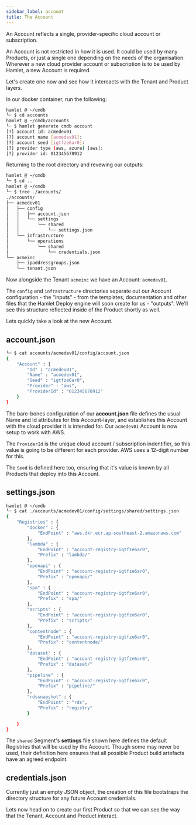 ```yaml
---
sidebar_label: account
title: The Account
---
```


An Account reflects a single, provider-specific cloud account or subscription. 

An Account is not restricted in how it is used. It could be used by many Products, or just a single one depending on the needs of the organisation. Wherever a new cloud provider account or subscription is to be used by Hamlet, a new Account is required.

Let's create one now and see how it intereacts with the Tenant and Product layers.

In our docker container, run the following:

```bash
hamlet @ ~/cmdb
└─ $ cd accounts
hamlet @ ~/cmdb/accounts
└─ $ hamlet generate cmdb account
[?] account id: acmedev01
[?] account name [acmedev01]: 
[?] account seed [igtfze6ar0]: 
[?] provider type (aws, azure) [aws]: 
[?] provider id: 012345678912
```

Returning to the root directory and revewing our outputs:

```bash
hamlet @ ~/cmdb
└─ $ cd ..
hamlet @ ~/cmdb
└─ $ tree ./accounts/
./accounts/
├── acmedev01
│   ├── config
│   │   ├── account.json
│   │   └── settings
│   │       └── shared
│   │           └── settings.json
│   └── infrastructure
│       └── operations
│           └── shared
│               └── credentials.json
└── acmeinc
    ├── ipaddressgroups.json
    └── tenant.json
```

Now alongside the Tenant `acmeinc` we have an Account: `acmedev01`.

The `config` and `infrastructure` directories separate out our Account configuration - the "inputs" - from the templates, documentation and other files that the Hamlet Deploy engine will soon create for us - "outputs". We'll see this structure reflected inside of the Product shortly as well.

Lets quickly take a look at the new Account.

## account.json

```bash
└─ $ cat accounts/acmedev01/config/account.json
{
    "Account" : {
        "Id" : "acmedev01",
        "Name" : "acmedev01",
        "Seed" : "igtfze6ar0",
        "Provider" : "aws",
        "ProviderId" : "012345678912"
    }
}
```

The bare-bones configuration of our **account.json** file defines the usual Name and Id attributes for this Account-layer, and establishes this Account with the cloud provider it is intended for. Our `acmedev01` Account is now setup to work with AWS. 

The `ProviderId` is the unique cloud account / subscription indentifier, so this value is going to be different for each provider. AWS uses a 12-digit number for this.

The `Seed` is defined here too, ensuring that it's value is known by all Products that deploy into this Account.

## settings.json

```bash
hamlet @ ~/cmdb
└─ $ cat ./accounts/acmedev01/config/settings/shared/settings.json
{
    "Registries" : {
        "docker" : {
            "EndPoint" : "aws.dkr.ecr.ap-southeast-2.amazonaws.com"
        },
        "lambda" : {
            "EndPoint" : "account-registry-igtfze6ar0",
            "Prefix" : "lambda/"
        },
        "openapi" : {
            "EndPoint" : "account-registry-igtfze6ar0",
            "Prefix" : "openapi/"
        },
        "spa" : {
            "EndPoint" : "account-registry-igtfze6ar0",
            "Prefix" : "spa/"
        },
        "scripts" : {
            "EndPoint" : "account-registry-igtfze6ar0",
            "Prefix" : "scripts/"
        },
        "contentnode" : {
            "EndPoint" : "account-registry-igtfze6ar0",
            "Prefix" : "contentnode/"
        },
        "dataset" : {
            "EndPoint" : "account-registry-igtfze6ar0",
            "Prefix" : "dataset/"
        },
        "pipeline" : {
            "EndPoint" : "account-registry-igtfze6ar0",
            "Prefix" : "pipeline/"
        },
        "rdssnapshot" : {
            "EndPoint" : "rds",
            "Prefix" : "registry"
        }

    }
}
```

The `shared` Segment's **settings** file shown here defines the default Registries that will be used by the Account. Though some may never be used, their definition here ensures that all possible Product build artefacts have an agreed endpoint.

## credentials.json

Currently just an empty JSON object, the creation of this file bootstraps the directory structure for any future Account credentials.

Lets now head on to create our first Product so that we can see the way that the Tenant, Account and Product interact.